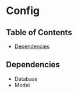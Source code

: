 # Config

## Table of Contents

- [Dependencies](#dependencies)

## Dependencies

- Database
- Model
